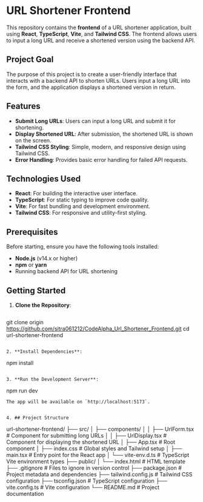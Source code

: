 # URL Shortener Frontend

This repository contains the **frontend** of a URL shortener application, built using **React**, **TypeScript**, **Vite**, and **Tailwind CSS**. The frontend allows users to input a long URL and receive a shortened version using the backend API.

## Project Goal

The purpose of this project is to create a user-friendly interface that interacts with a backend API to shorten URLs. Users input a long URL into the form, and the application displays a shortened version in return.

## Features

- **Submit Long URLs**: Users can input a long URL and submit it for shortening.
- **Display Shortened URL**: After submission, the shortened URL is shown on the screen.
- **Tailwind CSS Styling**: Simple, modern, and responsive design using Tailwind CSS.
- **Error Handling**: Provides basic error handling for failed API requests.

## Technologies Used

- **React**: For building the interactive user interface.
- **TypeScript**: For static typing to improve code quality.
- **Vite**: For fast bundling and development environment.
- **Tailwind CSS**: For responsive and utility-first styling.

## Prerequisites

Before starting, ensure you have the following tools installed:

- **Node.js** (v14.x or higher)
- **npm** or **yarn**
- Running backend API for URL shortening

## Getting Started

1. **Clone the Repository**:

   ```
git clone origin https://github.com/sitra061212/CodeAlpha_Url_Shortener_Frontend.git   cd url-shortener-frontend
   ```

2. **Install Dependencies**:

   ```
   npm install

   ```

3. **Run the Development Server**:

   ```
   npm run dev

   ```
   The app will be available on `http://localhost:5173`.


4. ## Project Structure

```
url-shortener-frontend/
├── src/
│   ├── components/
│   │   ├── UrlForm.tsx           # Component for submitting long URLs
│   │   ├── UrlDisplay.tsx        # Component for displaying the shortened URL
│   ├── App.tsx                   # Root component
│   ├── index.css                 # Global styles and Tailwind setup
│   ├── main.tsx                  # Entry point for the React app
│   └── vite-env.d.ts             # TypeScript Vite environment types
├── public/
│   └── index.html                # HTML template
├── .gitignore                    # Files to ignore in version control
├── package.json                  # Project metadata and dependencies
├── tailwind.config.js            # Tailwind CSS configuration
├── tsconfig.json                 # TypeScript configuration
├── vite.config.ts                # Vite configuration
└── README.md                     # Project documentation
```
